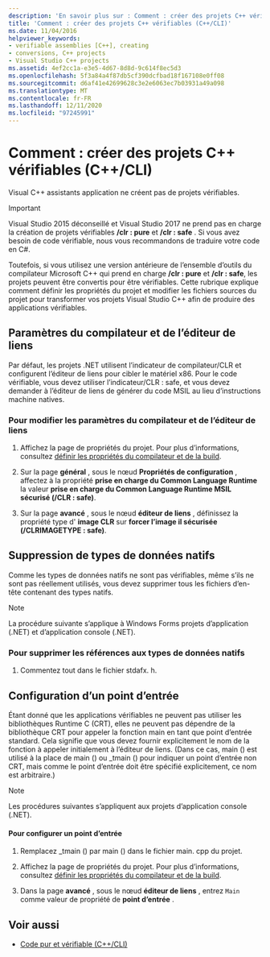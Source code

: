 ```yaml
---
description: 'En savoir plus sur : Comment : créer des projets C++ vérifiables (C++/CLI)'
title: 'Comment : créer des projets C++ vérifiables (C++/CLI)'
ms.date: 11/04/2016
helpviewer_keywords:
- verifiable assemblies [C++], creating
- conversions, C++ projects
- Visual Studio C++ projects
ms.assetid: 4ef2cc1a-e3e5-4d67-8d8d-9c614f8ec5d3
ms.openlocfilehash: 5f3a84a4f87db5cf390dcfbad18f167108e0ff08
ms.sourcegitcommit: d6af41e42699628c3e2e6063ec7b03931a49a098
ms.translationtype: MT
ms.contentlocale: fr-FR
ms.lasthandoff: 12/11/2020
ms.locfileid: "97245991"
---
```

# <a name="how-to-create-verifiable-c-projects-ccli"></a>Comment : créer des projets C++ vérifiables (C++/CLI)

Visual C++ assistants application ne créent pas de projets vérifiables.

> [!IMPORTANT]
> Visual Studio 2015 déconseillé et Visual Studio 2017 ne prend pas en charge la création de projets vérifiables **/clr : pure** et **/clr : safe** . Si vous avez besoin de code vérifiable, nous vous recommandons de traduire votre code en C#.

Toutefois, si vous utilisez une version antérieure de l’ensemble d’outils du compilateur Microsoft C++ qui prend en charge **/clr : pure** et **/clr : safe**, les projets peuvent être convertis pour être vérifiables. Cette rubrique explique comment définir les propriétés du projet et modifier les fichiers sources du projet pour transformer vos projets Visual Studio C++ afin de produire des applications vérifiables.

## <a name="compiler-and-linker-settings"></a>Paramètres du compilateur et de l’éditeur de liens

Par défaut, les projets .NET utilisent l’indicateur de compilateur/CLR et configurent l’éditeur de liens pour cibler le matériel x86. Pour le code vérifiable, vous devez utiliser l’indicateur/CLR : safe, et vous devez demander à l’éditeur de liens de générer du code MSIL au lieu d’instructions machine natives.

### <a name="to-change-the-compiler-and-linker-settings"></a>Pour modifier les paramètres du compilateur et de l’éditeur de liens

1. Affichez la page de propriétés du projet. Pour plus d’informations, consultez [définir les propriétés du compilateur et de la build](../build/working-with-project-properties.md).

1. Sur la page **général** , sous le nœud **Propriétés de configuration** , affectez à la propriété **prise en charge du Common Language Runtime** la valeur **prise en charge du Common Language Runtime MSIL sécurisé (/CLR : safe)**.

1. Sur la page **avancé** , sous le nœud **éditeur de liens** , définissez la propriété type d' **image CLR** sur **forcer l’image il sécurisée (/CLRIMAGETYPE : safe)**.

## <a name="removing-native-data-types"></a>Suppression de types de données natifs

Comme les types de données natifs ne sont pas vérifiables, même s’ils ne sont pas réellement utilisés, vous devez supprimer tous les fichiers d’en-tête contenant des types natifs.

> [!NOTE]
> La procédure suivante s’applique à Windows Forms projets d’application (.NET) et d’application console (.NET).

### <a name="to-remove-references-to-native-data-types"></a>Pour supprimer les références aux types de données natifs

1. Commentez tout dans le fichier stdafx. h.

## <a name="configuring-an-entry-point"></a>Configuration d’un point d’entrée

Étant donné que les applications vérifiables ne peuvent pas utiliser les bibliothèques Runtime C (CRT), elles ne peuvent pas dépendre de la bibliothèque CRT pour appeler la fonction main en tant que point d’entrée standard. Cela signifie que vous devez fournir explicitement le nom de la fonction à appeler initialement à l’éditeur de liens. (Dans ce cas, main () est utilisé à la place de main () ou _tmain () pour indiquer un point d’entrée non CRT, mais comme le point d’entrée doit être spécifié explicitement, ce nom est arbitraire.)

> [!NOTE]
> Les procédures suivantes s’appliquent aux projets d’application console (.NET).

#### <a name="to-configure-an-entry-point"></a>Pour configurer un point d’entrée

1. Remplacez _tmain () par main () dans le fichier main. cpp du projet.

1. Affichez la page de propriétés du projet. Pour plus d’informations, consultez [définir les propriétés du compilateur et de la build](../build/working-with-project-properties.md).

1. Dans la page **avancé** , sous le nœud **éditeur de liens** , entrez `Main` comme valeur de propriété de **point d’entrée** .

## <a name="see-also"></a>Voir aussi

- [Code pur et vérifiable (C++/CLI)](../dotnet/pure-and-verifiable-code-cpp-cli.md)
